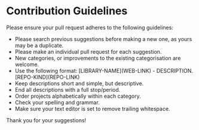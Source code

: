 # Contribution Guidelines
Please ensure your pull request adheres to the following guidelines:

* Please search previous suggestions before making a new one, as yours may be a duplicate.
* Please make an individual pull request for each suggestion.
* New categories, or improvements to the existing categorisation are welcome.
* Use the following format: \[LIBRARY-NAME\]\(WEB-LINK\) - DESCRIPTION. \[REPO-KIND\]\(REPO-LINK\)
* Keep descriptions short and simple, but descriptive.
* End all descriptions with a full stop/period.
* Order projects alphabetically within each category.
* Check your spelling and grammar.
* Make sure your text editor is set to remove trailing whitespace.

Thank you for your suggestions!
